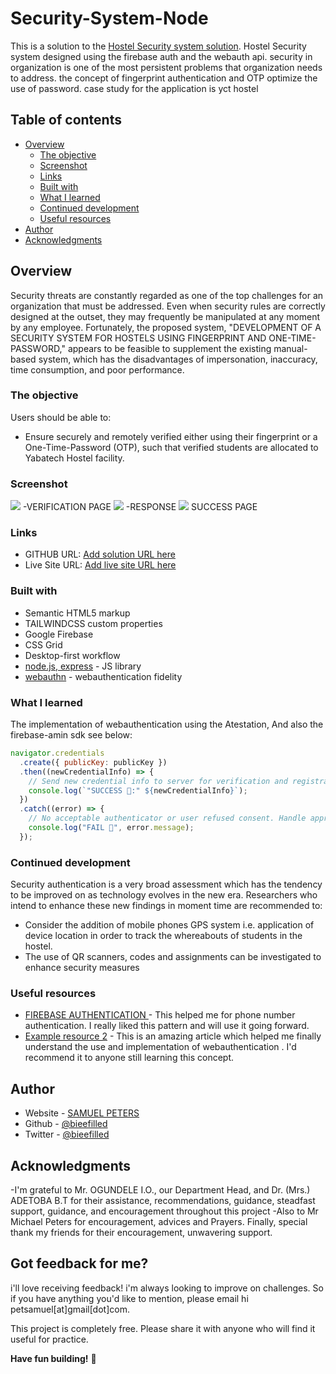 # Security-System-Node

This is a solution to the [Hostel Security system solution](https://www.teambiee.netlify.app/).
Hostel Security system designed using the firebase auth and the webauth api.
security in organization is one of the most persistent problems that organization needs to address.
the concept of fingerprint authentication and OTP optimize the use of password.
case study for the application is yct hostel

## Table of contents

- [Overview](#overview)
  - [The objective](#the-objective)
  - [Screenshot](#screenshot)
  - [Links](#links)
  - [Built with](#built-with)
  - [What I learned](#what-i-learned)
  - [Continued development](#continued-development)
  - [Useful resources](#useful-resources)
- [Author](#author)
- [Acknowledgments](#acknowledgments)

## Overview

Security threats are constantly regarded as one of the top challenges for an organization that must be addressed. Even when security rules are correctly designed at the outset, they may frequently be manipulated at any moment by any employee. Fortunately, the proposed system, "DEVELOPMENT OF A SECURITY SYSTEM FOR HOSTELS USING FINGERPRINT AND ONE-TIME-PASSWORD," appears to be feasible to supplement the existing manual-based system, which has the disadvantages of impersonation, inaccuracy, time consumption, and poor performance.

### The objective

Users should be able to:

- Ensure securely and remotely verified either using their fingerprint or a One-Time-Password (OTP), such that verified students are allocated to Yabatech Hostel facility.

### Screenshot

![](./public/homepage.PNG)
-VERIFICATION PAGE
![](./public/otp%20sent.PNG)
-RESPONSE
![](./public/success.PNG)
SUCCESS PAGE

### Links

- GITHUB URL: [Add solution URL here](https://your-solution-url.com)
- Live Site URL: [Add live site URL here](https://teambiee.netlify.app)

### Built with

- Semantic HTML5 markup
- TAILWINDCSS custom properties
- Google Firebase
- CSS Grid
- Desktop-first workflow
- [node.js, express](https://nodjs.org/) - JS library
- [webauthn](https://w3c.org/) - webauthentication fidelity

### What I learned

The implementation of webauthentication using the Atestation, And also the firebase-amin sdk
see below:

```js
navigator.credentials
  .create({ publicKey: publicKey })
  .then((newCredentialInfo) => {
    // Send new credential info to server for verification and registration.
    console.log(`"SUCCESS 🎉:" ${newCredentialInfo}`);
  })
  .catch((error) => {
    // No acceptable authenticator or user refused consent. Handle appropriately.
    console.log("FAIL 🎉", error.message);
  });
```

### Continued development

Security authentication is a very broad assessment which has the tendency to be improved on as technology evolves in the new era. Researchers who intend to enhance these new findings in moment time are recommended to:

- Consider the addition of mobile phones GPS system i.e. application of device location in order to track the whereabouts of students in the hostel.
- The use of QR scanners, codes and assignments can be investigated to enhance security measures

### Useful resources

- [FIREBASE AUTHENTICATION ](https://console.firebase.com) - This helped me for phone number authentication. I really liked this pattern and will use it going forward.
- [Example resource 2](https://www.developer.mozilla.org) - This is an amazing article which helped me finally understand the use and implementation of webauthentication . I'd recommend it to anyone still learning this concept.

## Author

- Website - [SAMUEL PETERS](https://bieeportfolio.netlify.app)
- Github - [@bieefilled](https://github.com/@bieefilled)
- Twitter - [@bieefilled](https://www.twitter.com/@bieefilled)

## Acknowledgments

-I'm grateful to Mr. OGUNDELE I.O., our Department Head, and Dr. (Mrs.) ADETOBA B.T for their assistance, recommendations, guidance, steadfast support, guidance, and encouragement throughout this project
-Also to Mr Michael Peters for encouragement, advices and Prayers.
Finally, special thank my friends for their encouragement, unwavering support.

## Got feedback for me?

i'll love receiving feedback! i'm always looking to improve on challenges. So if you have anything you'd like to mention, please email hi petsamuel[at]gmail[dot]com.

This project is completely free. Please share it with anyone who will find it useful for practice.

**Have fun building!** 🚀

